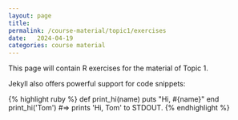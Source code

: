 ```yaml
---
layout: page
title:  
permalink: /course-material/topic1/exercises
date:   2024-04-19
categories: course material
---
```


This page will contain R exercises for the material of Topic 1.

Jekyll also offers powerful support for code snippets:

{% highlight ruby %}
def print_hi(name)
  puts "Hi, #{name}"
end
print_hi('Tom')
#=> prints 'Hi, Tom' to STDOUT.
{% endhighlight %}
